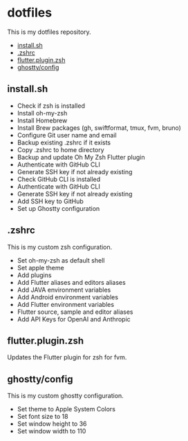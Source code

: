 # dotfiles

This is my dotfiles repository.

- [install.sh](#install.sh)
- [.zshrc](#.zshrc)
- [flutter.plugin.zsh](#flutter.plugin.zsh)
- [ghostty/config](#ghostty/config)

## install.sh

- Check if zsh is installed
- Install oh-my-zsh
- Install Homebrew
- Install Brew packages (gh, swiftformat, tmux, fvm, bruno)
- Configure Git user name and email
- Backup existing .zshrc if it exists
- Copy .zshrc to home directory
- Backup and update Oh My Zsh Flutter plugin
- Authenticate with GitHub CLI
- Generate SSH key if not already existing
- Check GitHub CLI is installed
- Authenticate with GitHub CLI
- Generate SSH key if not already existing
- Add SSH key to GitHub
- Set up Ghostty configuration

## .zshrc

This is my custom zsh configuration.

- Set oh-my-zsh as default shell
- Set apple theme
- Add plugins
- Add Flutter aliases and editors aliases
- Add JAVA environment variables
- Add Android environment variables
- Add Flutter environment variables
- Flutter source, sample and editor aliases
- Add API Keys for OpenAI and Anthropic


## flutter.plugin.zsh

Updates the Flutter plugin for zsh for fvm.

## ghostty/config

This is my custom ghostty configuration.

- Set theme to Apple System Colors
- Set font size to 18
- Set window height to 36
- Set window width to 110
